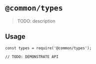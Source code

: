 # `@common/types`

> TODO: description

## Usage

```
const types = require('@common/types');

// TODO: DEMONSTRATE API
```
